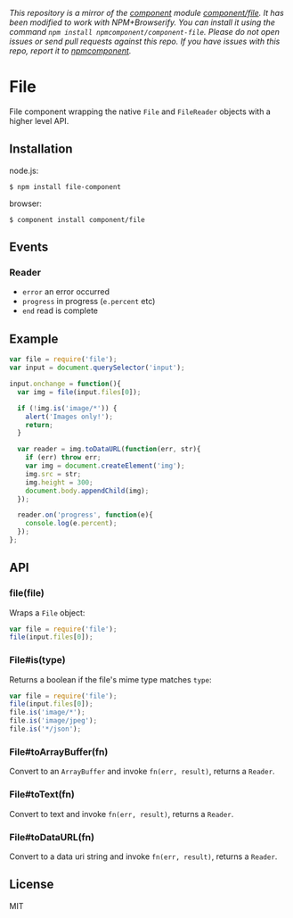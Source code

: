 *This repository is a mirror of the [component](http://component.io) module [component/file](http://github.com/component/file). It has been modified to work with NPM+Browserify. You can install it using the command `npm install npmcomponent/component-file`. Please do not open issues or send pull requests against this repo. If you have issues with this repo, report it to [npmcomponent](https://github.com/airportyh/npmcomponent).*
# File

  File component wrapping the native `File` and `FileReader` objects
  with a higher level API.

## Installation

node.js:

```
$ npm install file-component
```

browser:

```
$ component install component/file
```

## Events

### Reader

  - `error` an error occurred
  - `progress` in progress (`e.percent` etc)
  - `end` read is complete

## Example

```js
var file = require('file');
var input = document.querySelector('input');

input.onchange = function(){
  var img = file(input.files[0]);

  if (!img.is('image/*')) {
    alert('Images only!');
    return;
  }

  var reader = img.toDataURL(function(err, str){
    if (err) throw err;
    var img = document.createElement('img');
    img.src = str;
    img.height = 300;
    document.body.appendChild(img);
  });

  reader.on('progress', function(e){
    console.log(e.percent);
  });
};
```

## API
  
### file(file)

  Wraps a `File` object:

```js
var file = require('file');
file(input.files[0]);
```

### File#is(type)

  Returns a boolean if the file's mime type matches `type`:

```js
var file = require('file');
file(input.files[0]);
file.is('image/*');
file.is('image/jpeg');
file.is('*/json');
```

### File#toArrayBuffer(fn)

  Convert to an `ArrayBuffer` and invoke `fn(err, result)`,
  returns a `Reader`.

### File#toText(fn)

  Convert to text and invoke `fn(err, result)`,
  returns a `Reader`.

### File#toDataURL(fn)

  Convert to a data uri string and invoke `fn(err, result)`,
  returns a `Reader`.

## License

  MIT

